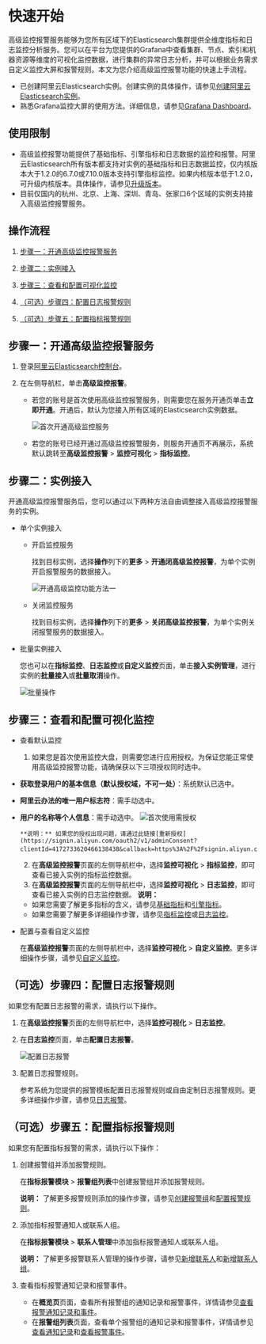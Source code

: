 # 快速开始

高级监控报警服务能够为您所有区域下的Elasticsearch集群提供全维度指标和日志监控分析服务。您可以在平台为您提供的Grafana中查看集群、节点、索引和机器资源等维度的可视化监控数据，进行集群的异常日志分析，并可以根据业务需求自定义监控大屏和报警规则。本文为您介绍高级监控报警功能的快速上手流程。

-   已创建阿里云Elasticsearch实例。创建实例的具体操作，请参见[创建阿里云Elasticsearch实例](/cn.zh-CN/Elasticsearch/实例管理/创建阿里云Elasticsearch实例.md)。
-   熟悉Grafana监控大屏的使用方法。详细信息，请参见[Grafana Dashboard](https://grafana.com/docs/grafana/latest/features/dashboard/dashboards/)。

## 使用限制

-   高级监控报警功能提供了基础指标、引擎指标和日志数据的监控和报警。阿里云Elasticsearch所有版本都支持对实例的基础指标和日志数据监控，仅内核版本大于1.2.0的6.7.0或7.10.0版本支持引擎指标监控。如果内核版本低于1.2.0，可升级内核版本。具体操作，请参见[升级版本](/cn.zh-CN/Elasticsearch/版本升级/升级版本.md)。
-   目前仅国内的杭州、北京、上海、深圳、青岛、张家口6个区域的实例支持接入高级监控报警服务。

## 操作流程

1.  [步骤一：开通高级监控报警服务](#section_q95_h77_npt)

2.  [步骤二：实例接入](#section_1rn_ns6_skc)

3.  [步骤三：查看和配置可视化监控](#section_gh1_fby_xvx)

4.  [（可选）步骤四：配置日志报警规则](#section_icq_99s_bks)

5.  [（可选）步骤五：配置指标报警规则](#section_ei9_pl3_9xk)


## 步骤一：开通高级监控报警服务

1.  登录[阿里云Elasticsearch控制台](https://elasticsearch.console.aliyun.com/#/home)。

2.  在左侧导航栏，单击**高级监控报警**。

    -   若您的账号是首次使用高级监控报警服务，则需要您在服务开通页单击**立即开通**。开通后，默认为您接入所有区域的Elasticsearch实例数据。

        ![首次开通高级监控服务](https://static-aliyun-doc.oss-accelerate.aliyuncs.com/assets/img/zh-CN/0330391261/p276953.png)

    -   若您的账号已经开通过高级监控报警服务，则服务开通页不再展示，系统默认跳转至**高级监控报警** \> **监控可视化** \> **指标监控**。

## 步骤二：实例接入

开通高级监控报警服务后，您可以通过以下两种方法自由调整接入高级监控报警服务的实例。

-   单个实例接入
    -   开启监控服务

        找到目标实例，选择**操作**列下的**更多** \> **开通闭高级监控报警**，为单个实例开启报警服务的数据接入。

        ![开通高级监控功能方法一](https://static-aliyun-doc.oss-accelerate.aliyuncs.com/assets/img/zh-CN/0330391261/p276955.png)

    -   关闭监控服务

        找到目标实例，选择**操作**列下的**更多** \> **关闭高级监控报警**，为单个实例关闭报警服务的数据接入。

-   批量实例接入

    您也可以在**指标监控**、**日志监控**或**自定义监控**页面，单击**接入实例管理**，进行实例的**批量接入**或**批量取消**操作。

    ![批量操作](https://static-aliyun-doc.oss-accelerate.aliyuncs.com/assets/img/zh-CN/8459302261/p277947.png)


## 步骤三：查看和配置可视化监控

-   查看默认监控

    1.  如果您是首次使用监控大盘，则需要您进行应用授权。为保证您能正常使用高级监控报警功能，请确保获以下三项授权同时选中。

-   **获取登录用户的基本信息（默认授权域，不可一处）**：系统默认已选中。
-   **阿里云办法的唯一用户标志符**：需手动选中。
-   **用户的名称等个人信息**：需手动选中。
![首次使用需授权](https://static-aliyun-doc.oss-accelerate.aliyuncs.com/assets/img/zh-CN/0330391261/p276957.png)

        **说明：** 如果您的授权出现问题，请通过此链接[重新授权](https://signin.aliyun.com/oauth2/v1/adminConsent?clientId=4172733620466138438&callback=https%3A%2F%2Fsignin.aliyun.com%2Foauth2%2Fv1%2Fauth%3F#/main)。

    2.  在**高级监控报警**页面的左侧导航栏中，选择**监控可视化** \> **指标监控**，即可查看已接入实例的指标监控数据。
    3.  在**高级监控报警**页面的左侧导航栏中，选择**监控可视化** \> **日志监控**，即可查看已接入实例的日志监控数据。
    **说明：**

    -   如果您需要了解更多指标的含义，请参见[基础指标](/cn.zh-CN/高级监控报警/可视化监控/指标监控/基础指标.md)和[引擎指标](/cn.zh-CN/高级监控报警/可视化监控/指标监控/引擎指标.md)。
    -   如果您需要了解更多详细操作步骤，请参见[指标监控](t2082934.md#)或[日志监控](/cn.zh-CN/高级监控报警/可视化监控/日志监控.md)。
-   配置与查看自定义监控

    在**高级监控报警**页面的左侧导航栏中，选择**监控可视化** \> **自定义监控**。更多详细操作步骤，请参见[自定义监控](/cn.zh-CN/高级监控报警/可视化监控/自定义监控.md)。


## （可选）步骤四：配置日志报警规则

如果您有配置日志报警的需求，请执行以下操作。

1.  在**高级监控报警**页面的左侧导航栏中，选择**监控可视化** \> **日志监控**。

2.  在**日志监控**页面，单击**配置日志报警**。

    ![配置日志报警](https://static-aliyun-doc.oss-accelerate.aliyuncs.com/assets/img/zh-CN/0330391261/p276961.png)

3.  配置日志报警规则。

    参考系统为您提供的报警模板配置日志报警规则或自由定制日志报警规则。更多详细操作步骤，请参见[日志报警](/cn.zh-CN/高级监控报警/日志报警.md)。


## （可选）步骤五：配置指标报警规则

如果您有配置指标报警的需求，请执行以下操作：

1.  创建报警组并添加报警规则。

    在**指标报警模块** \> **报警组列表**中创建报警组并添加报警规则。

    **说明：** 了解更多报警规则添加的操作步骤，请参见[创建报警组](/cn.zh-CN/高级监控报警/指标报警/报警组和报警规则/管理报警组.md)和[配置报警规则](/cn.zh-CN/高级监控报警/指标报警/报警组和报警规则/配置报警规则.md)。

2.  添加指标报警通知人或联系人组。

    在**指标报警模块** \> **联系人管理**中添加指标报警通知人或联系人组。

    **说明：** 了解更多报警联系人管理的操作步骤，请参见[新增联系人](/cn.zh-CN/高级监控报警/指标报警/报警联系人/管理报警联系人.md)和[新增联系人组](/cn.zh-CN/高级监控报警/指标报警/报警联系人/管理报警联系人组.md)。

3.  查看指标报警通知记录和报警事件。

    -   在**概览页**页面，查看所有报警组的通知记录和报警事件，详情请参见[查看报警通知记录和事件](/cn.zh-CN/高级监控报警/指标报警/报警组和报警规则/查看报警通知记录和事件.md)。
    -   在**报警组列表**页面，查看单个报警组的通知记录和报警事件，详情请参见[查看通知记录](/cn.zh-CN/高级监控报警/指标报警/报警组和报警规则/管理报警组.md)和[查看报警事件](/cn.zh-CN/高级监控报警/指标报警/报警组和报警规则/管理报警组.md)。

